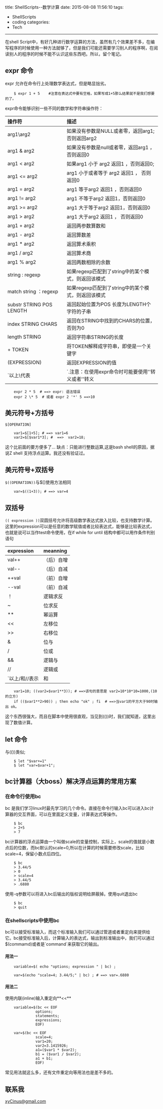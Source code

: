 title: ShellScripts--数学计算
date: 2015-08-08 11:56:10
tags:
- ShellScripts
- coding
categories:
- Tech

---
在shell Script中，有好几种进行数学运算的方法，虽然有几个效果差不多，在编写程序的时候使用一种方法就够了，但是我们可能还需要学习别人的程序啊，在阅读别人的程序的时候不能不认识这些东西吧。所以，留个笔记。
<!--more-->
## expr 命令 ##
expr 允许在命令行上处理数学表达式，但是略显拙劣。
```
    $ expr 1 + 5    #注意在表达式中要有空格，如果写成1+5那么结果就不是我们想要的了。
```
expr命令能够识别一些不同的数学和字符串操作符：

|操作符|描述|
|:---------------------|:---------------------|
|arg1\arg2|如果没有参数是NULL或者零，返回arg1;否则返回arg2|
|arg1 & arg2|如果没有参数是null或者零，返回arg1 ， 否则返回0|
|arg1 < arg2|如果arg1 小于 arg2 返回1 ，否则返回0;|
|arg1 <= arg2|arg1 小于或者等于 arg2 返回1 ， 否则返回0|
|arg1 = arg2|arg1 等于arg2 返回1 ，否则返回0|
|arg1 != arg2|arg1 不等于arg2 返回1，否则返回0|
|arg1 >= arg2|arg1 大于等于arg2 返回1，否则返回0|
|arg1 > arg2|arg1 大于arg2 返回1 ， 否则返回0|
|arg1 + arg2|返回两参数算数和|
|arg1 - arg2|返回算数差|
|arg1 * arg2|返回算术乘积|
|arg1 / arg2|返回算术商|
|arg1 % arg2|返回两数相除的余数|
|string : regexp|如果regexp匹配到了string中的某个模式，则返回该模式|
|match string ：regexp|如果regexp匹配到了string中的某个模式，则返回该模式|
|substr STRING POS LENGTH|返回起始位置为POS 长度为LENGTH个字符的子串|
|index STRING CHARS|返回在STRING中找到的CHARS的位置，否则为0|
|length STRING|返回字符串STRING的长度|
|\+ TOKEN|将TOKEN解释成字符串，即使是一个关键字|
|(EXPRESSION)|返回EXPRESSION的值|
`以上\代表|`.注意：在使用expr命令时可能要使用'\'转义或者''转义
```
	expr 2 * 5  # ==> expr: 语法错误 
	expr 2 \* 5  # 或者 expr 2 '*' 5 ==>10
```
## 美元符号+方括号
`$[OPERATION]`
```
	var1=$[1+5]; # ==> var1=6
	var2=$[$var1*3]; #  ==>  var2=18;
```
这个比前面的要方便多了...
缺点：只能进行整数运算,这是bash shell的原因，据说Z shell 支持浮点运算。我还没有验证过。
## 美元符号+双括号
`$((OPERATION))`与$[]使用方法相同
```
	var=$((1+3)); # ==> var=4
```
## 双括号 
`(( expression ))`双圆括号允许将高级数学表达式放入比较，也支持数学计算。这里的expression可以是任意的数学赋值或者比较表达式，能够是比较表达式，也就是说可以当作test命令使用，在if while for until 结构中都可以用作条件判别语句

|expression|meanning|
|:------|:--------|
|val++|（后）自增|
|val--|（后）自减|
|++val|（前）自增|
|--val|（前）自减|
|！|逻辑求反|
|~|位求反|
|**|幂运算|
|<<|左移位|
|>>|右移位|
|&|位与|
|/|位或|
|&&|逻辑与|
|//|逻辑或|
`以上/和//表示|和||`
```
	var1=10; ((var2=$var1**3)); # ==>该句的意思是 var2=10*10*10=1000,(10的立方)
	if (($var1**2>90)) ; then echo "ok" ; fi  # ==>当var1的平方大于90时输出 ok。
```
这个东西很强大，而且在脚本中使用很直观，当见到(())时，我们就知道，这里出现了数值计算。
##  let 命令
与(())类似;
```
	$ let "$var+=1"
	$ let "var=$var+1";
```
##  bc计算器（大boss）解决浮点运算的常用方案
### 在命令行使用bc
bc 是我们学习linux时最先学习的几个命令。直接在命令行输入bc可以进入bc计算器的交互界面，可以在里面定义变量，计算表达式等操作。
```
	$ bc
	> 2+5
	> 7
```
bc计算器的浮点运算由一个叫做scale的变量控制，实际上，scale的值就是小数点后的位数，而bc默认的scale=0,所以在计算的时候需要修改scale，比如scale=4，保留小数点后四位。
```
	$ bc
	> 3.44/5
	> 0
	> scale=4
	> 3.44/5
	> .6880
```
使用-q参数可以将进入bc后输出的版权说明给屏蔽掉。使用quit退出bc
```
	$ bc
	> quit
```
### 在shellscripts中使用bc 
bc可以接受标准输入，而这个标准输入我们可以通过管道或者重定向来提供给它。bc接受标准输入后，计算输入的表达式，输出到标准输出中，我们可以通过$(commamd)或者是\`command\`来获取它的输出。
#### 用法一
```
	variable=$( echo "options; expression " | bc) ;
	
	var=$(echo "scale=4; 3.44/5;" | bc) ; # ==> var=.6880
```
#### 用法二
使用内联(inline)输入重定向**<<**
```
	variable=$(bc << EOF
	          options;
	          statements;
	          expressions;
	          EOF)

	var=$(bc << EOF
	          scale=4;
	          var1=20;
	          var2=3.1415926;
	          a1=($var1 * $var2);
	          b1 = ($var1 / $var2);
	          a1 + b1;
	          EOF)
```
常见用法就这么多，还有文件重定向等用法也是差不多的。
## 联系我
<xyCinus@gmail.com>
